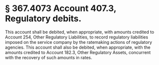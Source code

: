# § 367.4073   Account 407.3, Regulatory debits.

This account shall be debited, when appropriate, with amounts credited to Account 254, Other Regulatory Liabilities, to record regulatory liabilities imposed on the service company by the ratemaking actions of regulatory agencies. This account shall also be debited, when appropriate, with the amounts credited to Account 182.3, Other Regulatory Assets, concurrent with the recovery of such amounts in rates.




